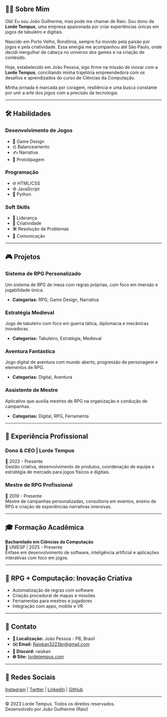 
## 👨‍💻 Sobre Mim

Olá! Eu sou João Guilherme, mas pode me chamar de Raio. Sou dono da **Lorde Tempus**, uma empresa apaixonada por criar experiências únicas em jogos de tabuleiro e digitais.

Nascido em Porto Velho, Rondônia, sempre fui movido pela paixão por jogos e pela criatividade. Essa energia me acompanhou até São Paulo, onde decidi mergulhar de cabeça no universo dos games e na criação de conteúdo.

Hoje, estabelecido em João Pessoa, sigo firme na missão de inovar com a **Lorde Tempus**, conciliando minha trajetória empreendedora com os desafios e aprendizados do curso de Ciências da Computação.

Minha jornada é marcada por coragem, resiliência e uma busca constante por unir a arte dos jogos com a precisão da tecnologia.

---

## 🛠️ Habilidades

### Desenvolvimento de Jogos
- 🎲 Game Design
- ⚖️ Balanceamento
- ✍️ Narrativa
- 🧪 Prototipagem

### Programação
- 🌐 HTML/CSS
- ⚙️ JavaScript
- 🐍 Python

### Soft Skills
- 🧠 Liderança
- 🎨 Criatividade
- 🛠️ Resolução de Problemas
- 📣 Comunicação

---

## 🎮 Projetos

### Sistema de RPG Personalizado
Um sistema de RPG de mesa com regras próprias, com foco em imersão e jogabilidade única.
- **Categorias:** RPG, Game Design, Narrativa

### Estratégia Medieval
Jogo de tabuleiro com foco em guerra tática, diplomacia e mecânicas inovadoras.
- **Categorias:** Tabuleiro, Estratégia, Medieval

### Aventura Fantástica
Jogo digital de aventura com mundo aberto, progressão de personagem e elementos de RPG.
- **Categorias:** Digital, Aventura

### Assistente de Mestre
Aplicativo que auxilia mestres de RPG na organização e condução de campanhas.
- **Categorias:** Digital, RPG, Ferramenta

---

## 💼 Experiência Profissional

### Dono & CEO | Lorde Tempus
📆 2022 - Presente  
Gestão criativa, desenvolvimento de produtos, coordenação de equipe e estratégia de mercado para jogos físicos e digitais.

### Mestre de RPG Profissional
📆 2019 - Presente  
Mestre de campanhas personalizadas, consultoria em eventos, ensino de RPG e criação de experiências narrativas imersivas.

---

## 🎓 Formação Acadêmica

**Bacharelado em Ciências da Computação**  
🏫 UNIESP | 2025 - Presente  
Ênfase em desenvolvimento de software, inteligência artificial e aplicações interativas com foco em jogos.

---

## 🧠 RPG + Computação: Inovação Criativa

- Automatização de regras com software
- Criação procedural de mapas e missões
- Ferramentas para mestres e jogadores
- Integração com apps, mobile e VR

---

## 📱 Contato

- **📍 Localização:** João Pessoa - PB, Brasil  
- **✉️ Email:** Raiokan3223br@gmail.com  
- **💬 Discord:** raiokan  
- **🌐 Site:** [lordetempus.com](https://lordetempus.com)

---

## 🔗 Redes Sociais

[Instagram](https://instagram.com/raiokan) | [Twitter](https://x.com/raiokanrkn) | [LinkedIn](https://linkedin/raiokan) | [GitHub](https://github.com/jojorkn)

---

&copy; 2023 Lorde Tempus. Todos os direitos reservados.  
Desenvolvido por João Guilherme (Raio)

